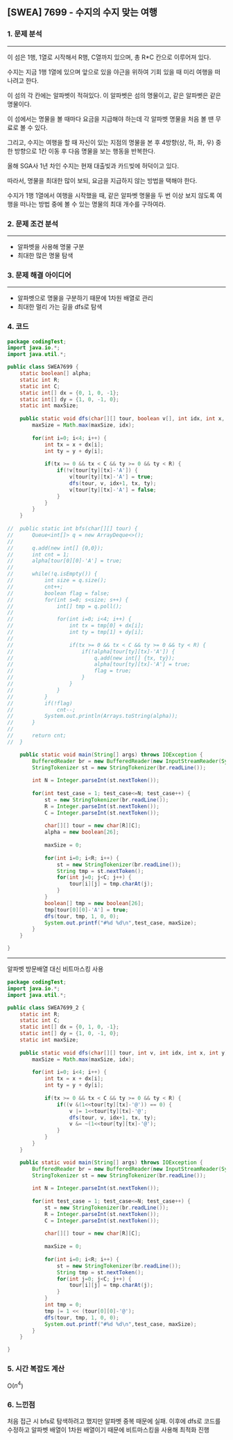 ## [SWEA] 7699 - 수지의 수지 맞는 여행

### 1. 문제 분석
---
이 섬은 1행, 1열로 시작해서 R행, C열까지 있으며, 총 R*C 칸으로 이루어져 있다.

수지는 지금 1행 1열에 있으며 앞으로 있을 야근을 위하여 기회 있을 때 미리 여행을 떠나려고 한다.

이 섬의 각 칸에는 알파벳이 적혀있다. 이 알파벳은 섬의 명물이고, 같은 알파벳은 같은 명물이다.

이 섬에서는 명물을 볼 때마다 요금을 지급해야 하는데 각 알파벳 명물을 처음 볼 땐 무료로 볼 수 있다.

그리고, 수지는 여행을 할 때 자신이 있는 지점의 명물을 본 후 4방향(상, 하, 좌, 우) 중 한 방향으로 1칸 이동 후 다음 명물을 보는 행동을 반복한다.


올해 SGA사 1년 차인 수지는 현재 대출빚과 카드빚에 허덕이고 있다.

따라서, 명물을 최대한 많이 보되, 요금을 지급하지 않는 방법을 택해야 한다.

수지가 1행 1열에서 여행을 시작했을 때, 같은 알파벳 명물을 두 번 이상 보지 않도록 여행을 떠나는 방법 중에 볼 수 있는 명물의 최대 개수를 구하여라.

### 2. 문제 조건 분석
---
- 알파벳을 사용해 명물 구분
- 최대한 많은 명물 탐색

### 3. 문제 해결 아이디어
---
- 알파벳으로 명물을 구분하기 때문에 1차원 배열로 관리
- 최대한 멀리 가는 길을 dfs로 탐색


### 4. 코드 
```java
package codingTest;
import java.io.*;
import java.util.*;

public class SWEA7699 {
	static boolean[] alpha;
	static int R;
	static int C;
	static int[] dx = {0, 1, 0, -1};
	static int[] dy = {1, 0, -1, 0};
	static int maxSize;
	
	public static void dfs(char[][] tour, boolean v[], int idx, int x, int y) {
		maxSize = Math.max(maxSize, idx);
		
		for(int i=0; i<4; i++) {
			int tx = x + dx[i];
			int ty = y + dy[i];
			
			if(tx >= 0 && tx < C && ty >= 0 && ty < R) {
				if(!v[tour[ty][tx]-'A']) {
					v[tour[ty][tx]-'A'] = true;
					dfs(tour, v, idx+1, tx, ty);
					v[tour[ty][tx]-'A'] = false;
				}
			}
		}
	}
	
//	public static int bfs(char[][] tour) {
//		Queue<int[]> q = new ArrayDeque<>();
//		
//		q.add(new int[] {0,0});
//		int cnt = 1;
//		alpha[tour[0][0]-'A'] = true;
//		
//		while(!q.isEmpty()) {
//			int size = q.size();
//			cnt++;
//			boolean flag = false;
//			for(int s=0; s<size; s++) {
//				int[] tmp = q.poll();
//				
//				for(int i=0; i<4; i++) {
//					int tx = tmp[0] + dx[i];
//					int ty = tmp[1] + dy[i];
//					
//					if(tx >= 0 && tx < C && ty >= 0 && ty < R) {
//						if(!alpha[tour[ty][tx]-'A']) {
//							q.add(new int[] {tx, ty});
//							alpha[tour[ty][tx]-'A'] = true;
//							flag = true;
//						}
//					}
//				}
//			}
//			if(!flag)
//				cnt--;
//			System.out.println(Arrays.toString(alpha));
//		}
//		
//		return cnt;
//	}

	public static void main(String[] args) throws IOException {
		BufferedReader br = new BufferedReader(new InputStreamReader(System.in));
		StringTokenizer st = new StringTokenizer(br.readLine());
		
		int N = Integer.parseInt(st.nextToken());
		
		for(int test_case = 1; test_case<=N; test_case++) {
			st = new StringTokenizer(br.readLine());
			R = Integer.parseInt(st.nextToken());
			C = Integer.parseInt(st.nextToken());
			
			char[][] tour = new char[R][C];
			alpha = new boolean[26];
			
			maxSize = 0;
			
			for(int i=0; i<R; i++) {
				st = new StringTokenizer(br.readLine());
				String tmp = st.nextToken();
				for(int j=0; j<C; j++) {
					tour[i][j] = tmp.charAt(j);
				}
			}
			boolean[] tmp = new boolean[26];
			tmp[tour[0][0]-'A'] = true;
			dfs(tour, tmp, 1, 0, 0);
			System.out.printf("#%d %d\n",test_case, maxSize);
		}
	}

}
```
---
알파벳 방문배열 대신 비트마스킹 사용
```java
package codingTest;
import java.io.*;
import java.util.*;

public class SWEA7699_2 {
	static int R;
	static int C;
	static int[] dx = {0, 1, 0, -1};
	static int[] dy = {1, 0, -1, 0};
	static int maxSize;
	
	public static void dfs(char[][] tour, int v, int idx, int x, int y) {
		maxSize = Math.max(maxSize, idx);
		
		for(int i=0; i<4; i++) {
			int tx = x + dx[i];
			int ty = y + dy[i];
			
			if(tx >= 0 && tx < C && ty >= 0 && ty < R) {
				if((v &(1<<tour[ty][tx]-'@')) == 0) {
					v |= 1<<tour[ty][tx]-'@';
					dfs(tour, v, idx+1, tx, ty);
					v &= ~(1<<tour[ty][tx]-'@');
				}
			}
		}
	}

	public static void main(String[] args) throws IOException {
		BufferedReader br = new BufferedReader(new InputStreamReader(System.in));
		StringTokenizer st = new StringTokenizer(br.readLine());
		
		int N = Integer.parseInt(st.nextToken());
		
		for(int test_case = 1; test_case<=N; test_case++) {
			st = new StringTokenizer(br.readLine());
			R = Integer.parseInt(st.nextToken());
			C = Integer.parseInt(st.nextToken());
			
			char[][] tour = new char[R][C];
			
			maxSize = 0;
			
			for(int i=0; i<R; i++) {
				st = new StringTokenizer(br.readLine());
				String tmp = st.nextToken();
				for(int j=0; j<C; j++) {
					tour[i][j] = tmp.charAt(j);
				}
			}
			int tmp = 0;
			tmp |= 1 << (tour[0][0]-'@');
			dfs(tour, tmp, 1, 0, 0);
			System.out.printf("#%d %d\n",test_case, maxSize);
		}
	}

}

```

### 5. 시간 복잡도 계산
O($n^4$)

### 6. 느낀점
처음 접근 시 bfs로 탐색하려고 했지만 알파벳 중복 때문에 실패. 이후에 dfs로 코드를 수정하고 알파벳 배열이 1차원 배열이기 때문에 비트마스킹을 사용해 최적화 진행